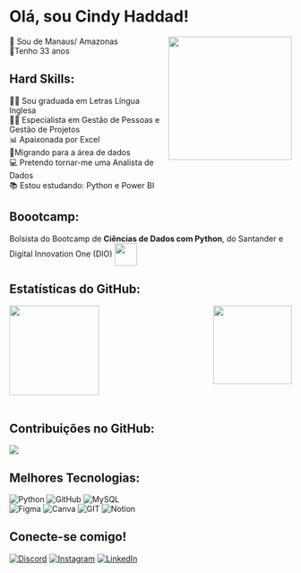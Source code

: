 # Olá, sou Cindy Haddad! 

<img align="right" height="220em" src="https://github.com/cindyhaddad/Ola-Mundo/assets/144475602/eb5fce26-bc0a-4305-9a36-853ba489e226.png"/>

📍 Sou de Manaus/ Amazonas<br>  🎈Tenho 33 anos<br> 

## Hard Skills:
👩‍🎓 Sou graduada em Letras Língua Inglesa <br> 👩‍🎓 Especialista em Gestão de Pessoas e Gestão de Projetos <br> 📊 Apaixonada por Excel<br>  🌱Migrando para a área de dados <br> 💻 Pretendo tornar-me uma Analista de Dados<br> 📚 Estou estudando: Python e Power BI 

## Boootcamp: 
Bolsista do Bootcamp de **Ciências de Dados com Python**, do  Santander e Digital Innovation One (DIO)
    <a href="https://www.dio.me/">
     <img align="center" width="40px" src="https://hermes.digitalinnovation.one/assets/diome/logo-minimized.png"></a>
    <span>  </span>
    
</h1>

## Estatísticas do GitHub: 

 <div> 
  <img  height="160em" src="https://github-readme-stats.vercel.app/api?username=CindyHaddad&show_icons=true&theme=merko&include_all_commits=true&count_private=true"/>
  <img align="right" height="140em" src="https://github-readme-stats.vercel.app/api/top-langs/?username=CindyHaddad&layout=compact&langs_count=16&theme=merko"/> <br>
</div>
<br>

## Contribuições no GitHub:
![](https://github-readme-streak-stats.herokuapp.com/?user=cindyhaddad&theme=merko&hide_border=false)<br/>


## Melhores Tecnologias:
![Python](https://img.shields.io/badge/python-3670A0?style=plastic&logo=python&logoColor=ffdd54) 
![GitHub](https://img.shields.io/badge/GitHub-%23121011.svg?style=plastic&logo=github&logoColor=white)
![MySQL](https://img.shields.io/badge/mysql-%2300f.svg?style=plastic&logo=mysql&logoColor=white) 	
![Figma](https://img.shields.io/badge/figma-%23F24E1E.svg?style=plastic&logo=figma&logoColor=white) 
![Canva](https://img.shields.io/badge/Canva-%2300C4CC.svg?style=plastic&logo=Canva&logoColor=white) 
![GIT](https://img.shields.io/badge/Git-fc6d26?style=plastic&logo=git&logoColor=white) 
![Notion](https://img.shields.io/badge/Notion-%23000000.svg?style=plastic&logo=notion&logoColor=white)

## Conecte-se comigo!
[![Discord](https://img.shields.io/badge/Discord-%237289DA.svg?logo=discord&logoColor=white)](https://discord.gg/cindyhaddad) 
[![Instagram](https://img.shields.io/badge/Instagram-%23E4405F.svg?logo=Instagram&logoColor=white)](https://instagram.com/haddad.solucoes) 
[![LinkedIn](https://img.shields.io/badge/LinkedIn-%230077B5.svg?logo=linkedin&logoColor=white)](https://linkedin.com/in/cindy-haddad07) 


